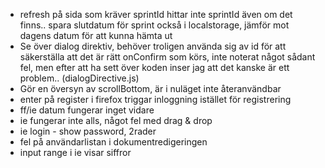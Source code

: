 * refresh på sida som kräver sprintId hittar inte sprintId även om det finns.. spara slutdatum för sprint också i localstorage, jämför mot dagens datum för att kunna hämta ut
* Se över dialog direktiv, behöver troligen använda sig av id för att säkerställa att det är rätt onConfirm som körs, inte noterat något sådant fel, men efter att ha sett över koden inser jag att det kanske är ett problem.. (dialogDirective.js)
* Gör en översyn av scrollBottom, är i nuläget inte återanvändbar
* enter på register i firefox triggar inloggning istället för registrering
* ff/ie datum fungerar inget vidare
* ie fungerar inte alls, något fel med drag & drop
* ie login - show password, 2rader
* fel på användarlistan i dokumentredigeringen
* input range i ie visar siffror